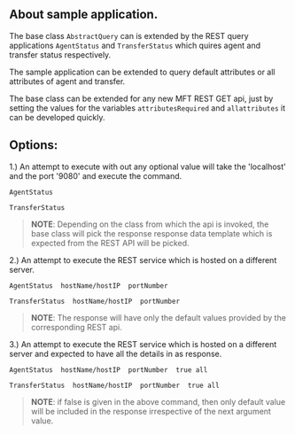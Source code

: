 ## About sample application.

The base class ```AbstractQuery``` can is extended by the REST query applications ```AgentStatus``` and 
```TransferStatus```  which quires agent and transfer status respectively.

The sample application can be extended to query default attributes or all attributes of agent and transfer.

The base class can be extended for any new MFT REST GET api, just by setting the values for the variables
```attributesRequired``` and ```allattributes``` it can be developed quickly.

## Options: 

1.) An attempt to execute with out any optional value will take the 'localhost' and the port '9080' and execute the command.

```AgentStatus```

```TransferStatus```

> **NOTE**: Depending on the class from which the api is invoked, the base class will pick the response response data template which is expected from the REST API will be picked.  

2.) An attempt to execute the REST service which is hosted on a different server.

```AgentStatus  hostName/hostIP  portNumber```

```TransferStatus  hostName/hostIP  portNumber```

> **NOTE**: The response will have only the default values provided by the corresponding REST api.

3.) An attempt to execute the REST service which is hosted on a different server and expected to have all the details in as response.

```AgentStatus  hostName/hostIP  portNumber  true all```

```TransferStatus  hostName/hostIP  portNumber  true all```

> **NOTE**: if false is given in the above command, then only default value will be included in the response irrespective of the next argument value.
